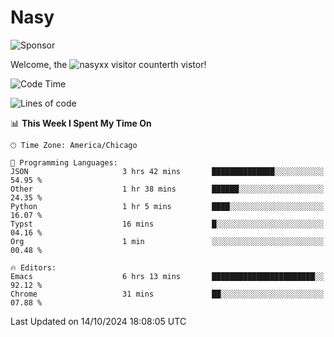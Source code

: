 # Nasy

<!--
<p align="center">
<img height="200" src="https://github-readme-stats.vercel.app/api?username=nasyxx&count_private=true&show_icons=true&theme=dracula&include_all_commits=true"/>
<img height="200" src="https://github-readme-stats.vercel.app/api/top-langs/?username=nasyxx&theme=dracula&hide=html,jupyter+notebook&count_private=true&show_icons=true"/>
</p>

  
----------------
-->

![Sponsor](https://img.shields.io/static/v1.svg?label=Sponsor&message=%E2%9D%A4&logo=GitHub&style=flat&color=pink)
 
Welcome, the ![nasyxx visitor counter](https://count.getloli.com/get/@nasyxx?theme=rule34)th vistor!
 
<!--START_SECTION:waka-->
![Code Time](http://img.shields.io/badge/Code%20Time-4%2C696%20hrs%2054%20mins-blue)

![Lines of code](https://img.shields.io/badge/From%20Hello%20World%20I%27ve%20Written-0%20lines%20of%20code-blue)

📊 **This Week I Spent My Time On** 

```text
🕑︎ Time Zone: America/Chicago

💬 Programming Languages: 
JSON                     3 hrs 42 mins       ██████████████░░░░░░░░░░░   54.95 % 
Other                    1 hr 38 mins        ██████░░░░░░░░░░░░░░░░░░░   24.35 % 
Python                   1 hr 5 mins         ████░░░░░░░░░░░░░░░░░░░░░   16.07 % 
Typst                    16 mins             █░░░░░░░░░░░░░░░░░░░░░░░░   04.16 % 
Org                      1 min               ░░░░░░░░░░░░░░░░░░░░░░░░░   00.48 % 

🔥 Editors: 
Emacs                    6 hrs 13 mins       ███████████████████████░░   92.12 % 
Chrome                   31 mins             ██░░░░░░░░░░░░░░░░░░░░░░░   07.88 % 
```


 Last Updated on 14/10/2024 18:08:05 UTC
<!--END_SECTION:waka-->

<!-- ![visitors](https://visitor-badge.laobi.icu/badge?page_id=nasyxx.nasyxx) -->
